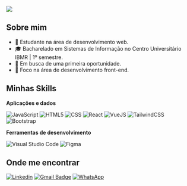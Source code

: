 ![](https://komarev.com/ghpvc/?username=iuricode&color=006bed)

## Sobre mim

- 🤔 Estudante na área de desenvolvimento web.
- 🎓 Bacharelado em Sistemas de Informação no Centro Universitário IBMR | 1º semestre.
- 💼 Em busca de uma primeira oportunidade.
- 🌱 Foco na área de desenvolvimento front-end.

## Minhas Skills

**Aplicações e dados**

![JavaScript](https://img.shields.io/badge/-JavaScript-333333?style=flat&logo=javascript)
![HTML5](https://img.shields.io/badge/-HTML5-333333?style=flat&logo=HTML5)
![CSS](https://img.shields.io/badge/-CSS-333333?style=flat&logo=CSS3&logoColor=1572B6)
![React](https://img.shields.io/badge/-React-333333?style=flat&logo=react)
![VueJS](https://img.shields.io/badge/Vue.js-35495E?style=for-the-badge&logo=vue.js&logoColor=4FC08D)
![TailwindCSS](https://img.shields.io/badge/Tailwind_CSS-38B2AC?style=for-the-badge&logo=tailwind-css&logoColor=white)
![Bootstrap](https://img.shields.io/badge/Bootstrap-563D7C?style=for-the-badge&logo=bootstrap&logoColor=white)

**Ferramentas de desenvolvimento**

![Visual Studio Code](https://img.shields.io/badge/-Visual%20Studio%20Code-333333?style=flat&logo=visual-studio-code&logoColor=007ACC)
![Figma](https://img.shields.io/badge/-Figma-333333?style=flat&logo=figma&logoColor=007ACC)

## Onde me encontrar

[![Linkedin](https://img.shields.io/badge/-username-blue?style=flat-square&logo=Linkedin&logoColor=white&link=https://www.linkedin.com/in/igor-de-souza-aguiar-1259a9168/)]([linkedin.com/in/igor-de-souza-aguiar-1259a9168/](https://www.linkedin.com/in/igor-de-souza-aguiar-1259a9168/))
[![Gmail Badge](https://img.shields.io/badge/-seuemail@email.com-006bed?style=flat-square&logo=Gmail&logoColor=white&link=mailto:igor.dsouza91@gmail.com)](mailto:igor.dsouza91@gmail.com)
[![WhatsApp](https://img.shields.io/badge/WhatsApp-25D366?style=for-the-badge&logo=whatsapp&logoColor=white)](https://wa.me/21992849165)
